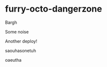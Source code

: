 furry-octo-dangerzone
=====================
 
Bargh

Some noise

Another deploy!

saouhasonetuh

oaeutha
